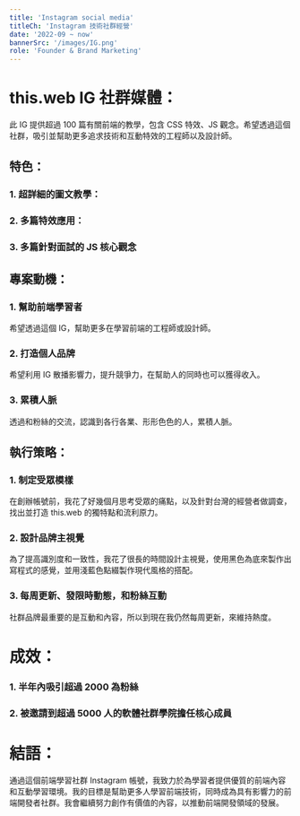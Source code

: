 ```yaml
---
title: 'Instagram social media'
titleCh: 'Instagram 技術社群經營'
date: '2022-09 ~ now'
bannerSrc: '/images/IG.png'
role: 'Founder & Brand Marketing'
---
```



# this.web IG 社群媒體：
此 IG 提供超過 100 篇有關前端的教學，包含 CSS 特效、JS 觀念。希望透過這個社群，吸引並幫助更多追求技術和互動特效的工程師以及設計師。

## 特色：

### 1. 超詳細的圖文教學：

### 2. 多篇特效應用：

### 3. 多篇針對面試的 JS 核心觀念

## 專案動機：

### 1. 幫助前端學習者
希望透過這個 IG，幫助更多在學習前端的工程師或設計師。

### 2. 打造個人品牌
希望利用 IG 散播影響力，提升競爭力，在幫助人的同時也可以獲得收入。

### 3. 累積人脈
透過和粉絲的交流，認識到各行各業、形形色色的人，累積人脈。

## 執行策略：
### 1. 制定受眾模樣
在創辦帳號前，我花了好幾個月思考受眾的痛點，以及針對台灣的經營者做調查，找出並打造 this.web 的獨特點和流利原力。

### 2. 設計品牌主視覺
為了提高識別度和一致性，我花了很長的時間設計主視覺，使用黑色為底來製作出寫程式的感覺，並用淺藍色點綴製作現代風格的搭配。

### 3. 每周更新、發限時動態，和粉絲互動
社群品牌最重要的是互動和內容，所以到現在我仍然每周更新，來維持熱度。


# 成效：
### 1. 半年內吸引超過 2000 為粉絲
### 2. 被邀請到超過 5000 人的軟體社群學院擔任核心成員

# 結語：
通過這個前端學習社群 Instagram 帳號，我致力於為學習者提供優質的前端內容和互動學習環境。我的目標是幫助更多人學習前端技術，同時成為具有影響力的前端開發者社群。我會繼續努力創作有價值的內容，以推動前端開發領域的發展。
